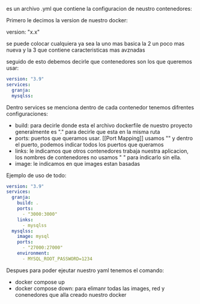 es un archivo .yml que contiene la configuracion de neustro contenedores:

Primero le decimos la version de nuestro docker:

version: "x.x"

se puede colocar cualquiera ya sea la uno mas basica la 2 un poco mas nueva y la 3 que contiene caracteristicas mas avznadas

seguido de esto debemos decirle que contenedores son los que queremos usar:

```yml
version: "3.9"
services:
  granja:
  mysqlss:
```

Dentro services se menciona dentro de cada contenedor tenemos difrentes configuraciones:

- build: para decirle donde esta el archivo dockerfile de nuestro proyecto generalmente es "." para decirle que esta en la misma ruta
- ports: puertos que queramos usar. [[Port Mapping]] usamos "" y dentro el puerto, podemos indicar todos los puertos que queramos
- links: le indicamos que otros contenedores trabaja nuestra aplicacion, los nombres de contenedores no usamos " " para indicarlo sin ella.
- image: le indicamos en que images estan basadas


Ejemplo de uso de todo:
```yml
version: "3.9"
services:
  granja:
    build: .
    ports:
      - "3000:3000"
    links:
      - mysqlss
  mysqlss:
    image: mysql
    ports:
      - "27000:27000"
    environment:
      - MYSQL_ROOT_PASSWORD=1234
```

Despues para poder ejeutar nuestro yaml tenemos el comando:

- docker compose up
- docker compose down: para elimanr todas las images, red y conenedores que alla creado nuestro docker